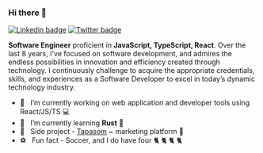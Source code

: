 ### Hi there 👋

[![Linkedin badge](https://img.shields.io/badge/-LinkedIn-blue?style=for-the-badge&logo=Linkedin&logocolor=white&labelColor=blue&color=blue)](https://www.linkedin.com/in/amit-mirgal/)
[![Twitter badge](https://img.shields.io/badge/-Twitter-white?style=for-the-badge&logo=Twitter&logoColor=white&labelColor=green&color=green)](https://twitter.com/amit_mirgal/)

**Software Engineer** proficient in **JavaScript, TypeScript, React**. Over the last 8 years, I've focused on software development, and admires the endless possibilities in innovation and efficiency created through technology. I continuously challenge to acquire the appropriate credentials, skills, and experiences as a Software Developer to excel in today’s dynamic technology industry.  

- 🔭  &nbsp; I’m currently working on web application and developer tools using React/JS/TS 💻
- 🌱  &nbsp; I’m currently learning **Rust** 🦀 
- 💼  &nbsp; Side project - [Tapasom](https://tapasom.com) ~ marketing platform 🔱
- ⚽  &nbsp; Fun fact - Soccer, and I do have four 🐈 🐈 🐈 🐈
